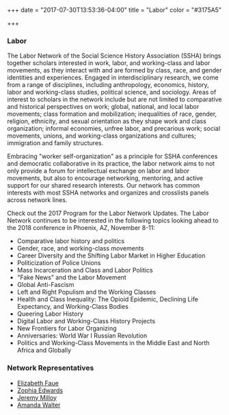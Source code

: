 +++
date = "2017-07-30T13:53:36-04:00"
title = "Labor"
color = "#3175A5"

+++

### Labor

The Labor Network of the Social Science History Association (SSHA) brings together scholars interested in work, labor, and working-class and labor movements, as they interact with and are formed by class, race, and gender identities and experiences.  Engaged in interdisciplinary research, we come from a range of disciplines, including anthropology, economics, history, labor and working-class studies, political science, and sociology.  Areas of interest to scholars in the network include but are not limited to comparative and historical perspectives on work; global, national, and local labor movements; class formation and mobilization; inequalities of race, gender, religion, ethnicity, and sexual orientation as they shape work and class organization;  informal economies, unfree labor, and precarious work; social movements, unions, and working-class organizations and cultures; immigration and family structures.  

Embracing "worker self-organization" as a principle for SSHA conferences and democratic collaborative in its practice, the labor network aims to not only provide a forum for intellectual exchange on labor and labor movements, but also to encourage networking, mentoring, and active support for our shared research interests. Our network has common interests with most SSHA networks and organizes and crosslists panels across network lines.

Check out the 2017 Program for the Labor Network Updates. The Labor Network continues to be interested in the following topics looking ahead to the 2018 conference in Phoenix, AZ, November 8-11:

- Comparative labor history and politics
- Gender, race, and working-class movements
- Career Diversity and the Shifting Labor Market in Higher Education
- Politicization of Police Unions
- Mass Incarceration and Class and Labor Politics
- "Fake News" and the Labor Movement
- Global Anti-Fascism
- Left and Right Populism and the Working Classes
- Health and Class Inequality: The Opioid Epidemic, Declining Life Expectancy, and Working-Class Bodies
- Queering Labor History
- Digital Labor and Working-Class History Projects
- New Frontiers for Labor Organizing
- Anniversaries:  World War I Russian Revolution
- Politics and Working-Class Movements in the Middle East and North Africa and Globally

### Network Representatives

- [Elizabeth Faue](mailto:ad5247@wayne.edu)
- [Zophia Edwards](mailto:zedwards@providence.edu)
- [Jeremy Milloy](mailto:jeremymilloy@trentu.ca)
- [Amanda Walter](mailto:Av9699@wayne.edu)
